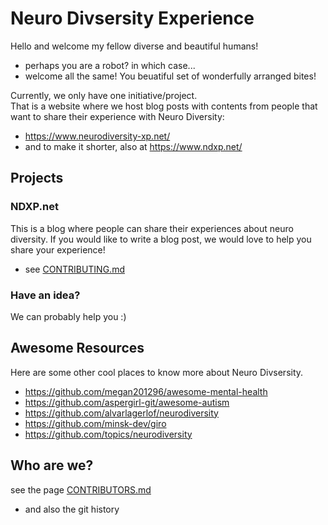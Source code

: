 # Neuro Divsersity Experience
Hello and welcome my fellow diverse and beautiful humans!  
- perhaps you are a robot? in which case...
- welcome all the same! You beuatiful set of wonderfully arranged bites!

Currently, we only have one initiative/project.  
That is a website where we host blog posts with contents from people that want to share their experience with Neuro Diversity:
- https://www.neurodiversity-xp.net/
- and to make it shorter, also at https://www.ndxp.net/

## Projects
### NDXP.net
This is a blog where people can share their experiences about neuro diversity.
If you would like to write a blog post, we would love to help you share your experience!
- see [CONTRIBUTING.md](CONTRIBUTING.md)

### Have an idea?
We can probably help you :)

## Awesome Resources
Here are some other cool places to know more about Neuro Divsersity.  
- https://github.com/megan201296/awesome-mental-health
- https://github.com/aspergirl-git/awesome-autism
- https://github.com/alvarlagerlof/neurodiversity
- https://github.com/minsk-dev/giro
- https://github.com/topics/neurodiversity

## Who are we?
see the page [CONTRIBUTORS.md](CONTRIBUTORS.md)
- and also the git history